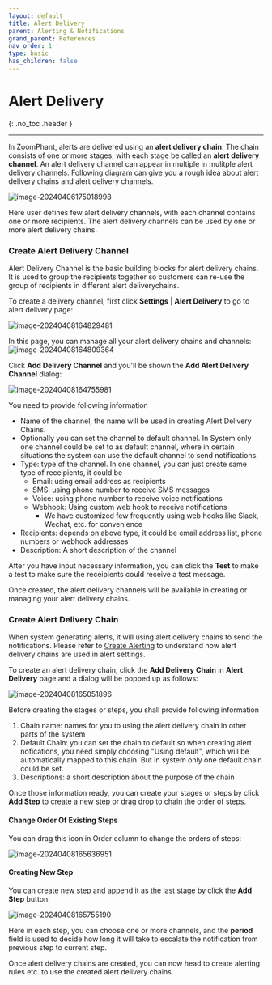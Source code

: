 ```yaml
---
layout: default
title: Alert Delivery
parent: Alerting & Notifications
grand_parent: References
nav_order: 1
type: basic
has_children: false
---
```


# Alert Delivery

{: .no_toc .header }

----

In ZoomPhant, alerts are delivered using an **alert delivery chain**. The chain consists of one or more stages, with each stage be called an **alert delivery channel**. An alert delivery channel can appear in multiple in mulitple alert delivery channels. Following diagram can give you a rough idea about alert delivery chains and alert delivery channels.

![image-20240406175018998](./image-20240406175018998.png)

Here user defines few alert delivery channels, with each channel contains one or more recipients. The alert delivery channels can be used by one or more alert delivery chains.

### Create Alert Delivery Channel

Alert Delivery Channel is the basic building blocks for alert delivery chains. It is used to group the recipients together so customers can re-use the group of recipients in different alert deliverychains. 

To create a delivery channel, first click **Settings** | **Alert Delivery** to go to alert delivery page:

![image-20240408164829481](./image-20240408164829481.png)

In this page, you can manage all your alert delivery chains and channels:
![image-20240408164809364](./image-20240408164809364.png)

Click **Add Delivery Channel** and you'll be shown the **Add Alert Delivery Channel** dialog:  

![image-20240408164755981](./image-20240408164755981.png)



You need to provide following information
* Name of the channel, the name will be used in creating Alert Delivery Chains.
* Optionally you can set the channel to default channel. In System only one channel could be set to as default channel, where in certain situations the system can use the default channel to send notifications.
* Type: type of the channel. In one channel, you can just create same type of receipients, it could be
  * Email: using email address as recipients
  * SMS: using phone number to receive SMS messages
  * Voice: using phone number to receive voice notifications
  * Webhook: Using custom web hook to receive notifications
    * We have customized few frequently using web hooks like Slack, Wechat, etc. for convenience
* Recipients: depends on above type, it could be email address list, phone numbers or webhook addresses
* Description: A short description of the channel

After you have input necessary information, you can click the **Test** to make a test to make sure the receipients could receive a test message.

Once created, the alert delivery channels will be available in creating or managing your alert delivery chains.

### Create Alert Delivery Chain

When system generating alerts, it will using alert delivery chains to send the notifications. Please refer to  [Create Alerting](./alert) to understand how alert delivery chains are used in alert settings.

To create an alert delivery chain, click the **Add Delivery Chain** in **Alert Delivery** page and a dialog will be popped up as follows:

![image-20240408165051896](./image-20240408165051896.png)

Before creating the stages or steps, you shall provide following information

1. Chain name: names for you to using the alert delivery chain in other parts of the system
2. Default Chain: you can set the chain to default so when creating alert nofications, you need simply choosing "Using default", which will be automatically mapped to this chain. But in system only one default chain could be set.
3. Descriptions: a short description about the purpose of the chain

Once those information ready, you can create your stages or steps by click **Add Step** to create a new step or drag drop to chain the order of steps.

#### Change Order Of Existing Steps

You can drag this icon in Order column to change the orders of steps:

![image-20240408165636951](./image-20240408165636951.png)



#### Creating New Step

You can create new step and append it as the last stage by click the **Add Step** button:

![image-20240408165755190](./image-20240408165755190.png)

Here in each step, you can choose one or more channels, and the **period** field is used to decide how long it will take to escalate the notification from previous step to current step.



Once alert delivery chains are created, you can now head to create alerting rules etc. to use the created alert delivery chains.